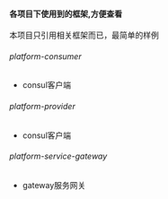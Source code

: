 #### 各项目下使用到的框架,方便查看

本项目只引用相关框架而已，最简单的样例


###### platform-consumer
- consul客户端
###### platform-provider
- consul客户端
###### platform-service-gateway
- gateway服务网关